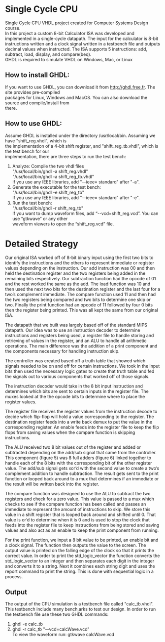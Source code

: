 # Single Cycle CPU
Single Cycle CPU VHDL project created for Computer Systems Design course.<br>
In this project a custom 8-bit Calculator ISA was developed and implemented in a single-cycle datapath. The input for the calculator is 8-bit instructions written and a clock signal written in a testbench file and outputs decimal values when instructed. The ISA supports 5 instructions: add, subtract, load, display, and compare(beq).<br>
GHDL is required to simulate VHDL on Windows, Mac, or Linux

## How to install GHDL:
If you want to use GHDL, you can download it from http://ghdl.free.fr. The site provides pre-compiled<br>
packages for Linux, Windows and MacOS. You can also download the source and compile/install from<br>
there.<br>

## How to use GHDL:
Assume GHDL is installed under the directory /usr/local/bin. Assuming we have "shift_reg.vhdl", which is<br>
the implementation of a 4-bit shift register, and "shift_reg_tb.vhdl", which is the test bench for our<br>
implementation, there are three steps to run the test bench:<br>

1. Analyze: Compile the two vhdl files<br>
"/usr/local/bin/ghdl -a shift_reg.vhdl"<br>
"/usr/local/bin/ghdl -a shift_reg_tb.vhdl"<br>
If you use any IEEE libraries, add "--ieee= standard" after "-a".<br>
2. Generate the executable for the test bench:<br>
"/usr/local/bin/ghdl -e shift_reg_tb"<br>
If you use any IEEE libraries, add "--ieee= standard" after "-e".<br>
3. Run the test bench:<br>
"/usr/local/bin/ghdl -r shift_reg_tb"<br>
If you want to dump waveform files, add “--vcd=shift_reg.vcd”. You can use “gtkwave” or any other<br>
waveform viewers to open the “shift_reg.vcd” file.<br>

# Detailed Strategy
Our original ISA worked off of 8-bit binary input using the first two bits to identify the instructions and the others to represent immediate or register values depending on the instruction. Our add instruction was 00 and then held the destination register and the two registers being added in the remaining bits respectively. Our subtraction function had the opcode of 01 and the rest worked the same as the add. The load function was 10 and then used the next two bits for the destination register and the last four for a two’s complement immediate. The compare function used 11 and then had the two registers being compared and two bits to determine one skip or two. Finally the print function had an opcode of 11 followed by four 0 bits then the register being printed. This was all kept the same from our original ISA. 

The datapath that we built was largely based off of the standard MIPS datapath. Our idea was to use an instruction decoder to determine instructions and registers being used, a register file to handle storing and retrieving of values in the register, and an ALU to handle all arithmetic operations. The main difference was the addition of a print component and the components necessary for handling instruction skip.

The controller was created based off a truth table that showed which signals needed to be on and off for certain instructions. We took in the input bits then used the necessary logic gates to create that truth table and fed the signals out to various components that worked off of those signals.

The instruction decoder would take in the 8 bit input instruction and determines which bits are sent to certain inputs in the register file.  The muxes looked at the the opcode bits to determine where to place the register values.

The register file receives the register values from the instruction decode to decide which flip-flop will hold a value corresponding to the register. The destination register feeds into a write back demux to put the value in the corresponding register. An enable feeds into the register file to keep the flip flops from saving values when the compare function is skipping instructions.

The ALU received two 8 bit values out of the register and added or subtracted depending on the add/sub signal that came from the controller. This component (figure 5) was 8 full adders (figure 6) linked together to handle each of the 8 bits with the corresponding bit of the other register value. The add/sub signal gets xor’d with the second value to create a two’s complement addition to handle subtraction. The result gets sent to the print function or looped back around to a mux that determines if an immediate or the result will be written back into the register.

The compare function was designed to use the ALU to subtract the two registers and check for a zero value. This value is passed to a mux which checks to see if the compare function has been called and passes an immediate to represent the amount of instructions to skip. We store this value in a shift register that is looped back around and shifted until 0. That value is or’d to determine when it is 0 and is used to stop the clock that feeds into the register file to keep instructions from being stored and saving values and also act as an enable to keep the print component from running.

For the print function, we input a 8 bit value to be printed, an enable bit and a clock signal.  The function then outputs the value to the screen.  The output value is printed on the falling edge of the clock so that it prints the correct value.  In order to print the std_logic_vector the function converts the std_logic_vector to an integer and then separates each digit in the integer and converts it to a string.  Next it combines each string digit and uses the report command to print the string.  This is done with sequential logic in a process.

## Output
The output of the CPU simulation is a testbench file called "calc_tb.vhdl".  This testbench include many bench,arks to test our design. In order to run the testbench file use these two GHDL commands:
1. ghdl -e calc_tb
2. ghdl -r calc_tb "--vcd=calcWave.vcd"<br>
To view the waveform run: gtkwave calcWave.vcd
